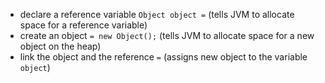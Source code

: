 - declare a reference variable `Object object =` (tells JVM to allocate space for a reference variable)
- create an object `= new Object();` (tells JVM to allocate space for a new object on the heap)
- link the object and the reference `=` (assigns new object to the variable `object`)